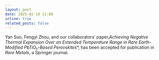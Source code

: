 ```yaml
---
layout: post
date: 2025-02-18 12:00
inline: true
related_posts: false
---
```


Yan Suo, Fengyi Zhou, and our collaborators’ paper,*Achieving Negative Thermal Expansion Over an Extended Temperature Range in Rare Earth-Modified PbTiO₃-Based Perovskites**, has been accepted for publication in *Rare Metals*, a Springer journal.
